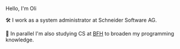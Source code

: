 Hello, I'm Oli

🛠️ I work as a system administrator at Schneider Software AG.

📖 In parallel I'm also studying CS at [BFH](bfh.ch) to broaden my programming knowledge.
